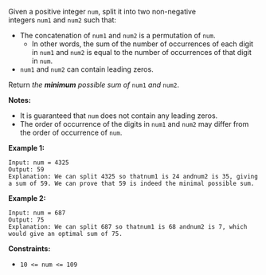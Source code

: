 Given a positive integer `num`, split it into two non-negative integers `num1` and `num2` such that:

- The concatenation of `num1` and `num2` is a permutation of `num`.
    - In other words, the sum of the number of occurrences of each digit in `num1` and `num2` is equal to the number of occurrences of that digit in `num`.
- `num1` and `num2` can contain leading zeros.

Return *the **minimum** possible sum of* `num1` *and* `num2`.

**Notes:**

- It is guaranteed that `num` does not contain any leading zeros.
- The order of occurrence of the digits in `num1` and `num2` may differ from the order of occurrence of `num`.

**Example 1:**

```
Input: num = 4325
Output: 59
Explanation: We can split 4325 so thatnum1 is 24 andnum2 is 35, giving a sum of 59. We can prove that 59 is indeed the minimal possible sum.

```

**Example 2:**

```
Input: num = 687
Output: 75
Explanation: We can split 687 so thatnum1 is 68 andnum2 is 7, which would give an optimal sum of 75.

```

**Constraints:**

- `10 <= num <= 109`